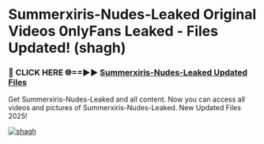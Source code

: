 # Summerxiris-Nudes-Leaked Original Videos 0nlyFans Leaked - Files Updated! (shagh)

<h3>🔴 CLICK HERE 🌐==►► <a href="https://tinyurl.com/4mcuefdz" rel="nofollow">Summerxiris-Nudes-Leaked Updated Files</a></h3>

Get Summerxiris-Nudes-Leaked and all content. Now you can access all videos and pictures of Summerxiris-Nudes-Leaked. New Updated Files 2025!

[![shagh](https://i.imgur.com/StAQSOY.gif)](https://tinyurl.com/4mcuefdz)
